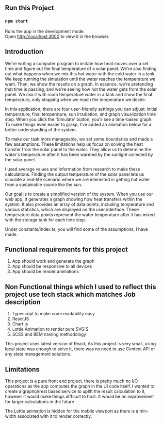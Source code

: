 ## Run this Project


### `npm start`

Runs the app in the development mode.\
Open [http://localhost:3000](http://localhost:3000) to view it in the browser.


## Introduction
We're writing a computer program to imitate how heat moves over a set time and figure out the final temperature of a solar panel. We're also finding out what happens when we mix this hot water with the cold water in a tank. We keep running the simulation until the water reaches the temperature we want. Then, we show the results on a graph. In essence, we're pretending that time is passing, and we're seeing how hot the water gets from the solar panel. We mix it with room temperature water in a tank and show the final temperature, only stopping when we reach the temperature we desire.

In this application, there are four user-friendly settings you can adjust: initial temperature, final temperature, sun irradiation, and graph visualization time step. When you click the 'Simulate' button, you'll see a time-based graph. To make things even easier to grasp, I've added an animation below for a better understanding of the system.


To make our task more manageable, we set some boundaries and made a few assumptions. These limitations help us focus on solving the heat transfer from the solar panel to the water. They allow us to determine the water's temperature after it has been warmed by the sunlight collected by the solar panel.

I used average values and information from research to make these calculations. Finding the output temperature of the solar panel lets us simulate a real-life scenario where we are interested in getting hot water from a sustainable source like the sun.

Our goal is to create a simplified version of the system. When you use our web app, it generates a graph showing how heat transfers within the system. It also provides an array of data points, including temperature and various statistics, which are displayed on the user interface. These temperature data points represent the water temperature after it has mixed with the storage tank for each time step.

Under constants/index.ts, you will find some of the assumptions, I have made. 

## Functional requirements for this project 
1) App should work and generate the graph
2) App should be responsive to all devices 
3) App should be render animations

## Non Functional things which I used to reflect this project use tech stack which matches Job description
1) Typescript to make code readability easy 
2) ReactJS 
3) Chart.js 
4) Lottie Animation to render pure SVG'S
5) SCSS and BEM naming methodology

This project uses latest version of React, As this project is very small, using local state was enough to solve it, there was no need to use Context API or any state management solutions. 

## Limitations 
This project is a pure front end project, there is pretty much no I/O operations as the app computes the graph in the UI code itself. I wanted to create a graphql/rest based service to uplift the result calculation to it, however it would make things difficult to host. It would be an improvement for larger calculations in the future 

The Lottie animation is hidden for the mobile viewport as there is a min-width associated with it to render correctly. 

